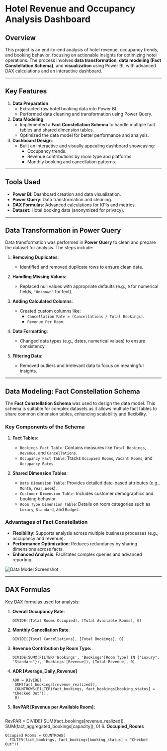 # Hotel Revenue and Occupancy Analysis Dashboard

## Overview
This project is an end-to-end analysis of hotel revenue, occupancy trends, and booking behavior, focusing on actionable insights for optimizing hotel operations. The process involves **data transformation**, **data modeling (Fact Constellation Schema)**, and **visualization** using Power BI, with advanced DAX calculations and an interactive dashboard.

---

## Key Features
1. **Data Preparation**:
   - Extracted raw hotel booking data into Power BI.
   - Performed data cleaning and transformation using Power Query.
2. **Data Modeling**:
   - Implemented a **Fact Constellation Schema** to handle multiple fact tables and shared dimension tables.
   - Optimized the data model for better performance and analysis.
3. **Dashboard Design**:
   - Built an interactive and visually appealing dashboard showcasing:
     - Occupancy trends.
     - Revenue contributions by room type and platforms.
     - Monthly booking and cancellation patterns.

---

## Tools Used
- **Power BI**: Dashboard creation and data visualization.
- **Power Query**: Data transformation and cleaning.
- **DAX Formulas**: Advanced calculations for KPIs and metrics.
- **Dataset**: Hotel booking data (anonymized for privacy).

---

## Data Transformation in Power Query
Data transformation was performed in **Power Query** to clean and prepare the dataset for analysis. The steps include:

1. **Removing Duplicates**:
   - Identified and removed duplicate rows to ensure clean data.

2. **Handling Missing Values**:
   - Replaced null values with appropriate defaults (e.g., `0` for numerical fields, `"Unknown"` for text).

3. **Adding Calculated Columns**:
   - Created custom columns like:
     - `Cancellation Rate = (Cancellations / Total Bookings)`.
     - `Revenue Per Room`.

4. **Data Formatting**:
   - Changed data types (e.g., dates, numerical values) to ensure consistency.

5. **Filtering Data**:
   - Removed outliers and irrelevant data to focus on meaningful insights.

---

## Data Modeling: Fact Constellation Schema
The **Fact Constellation Schema** was used to design the data model. This schema is suitable for complex datasets as it allows multiple fact tables to share common dimension tables, enhancing scalability and flexibility.

### Key Components of the Schema
1. **Fact Tables**:
   - `Bookings Fact Table`: Contains measures like `Total Bookings`, `Revenue`, and `Cancellations`.
   - `Occupancy Fact Table`: Tracks `Occupied Rooms`, `Vacant Rooms`, and `Occupancy Rates`.

2. **Shared Dimension Tables**:
   - `Date Dimension Table`: Provides detailed date-based attributes (e.g., `Month`, `Year`, `Week`).
   - `Customer Dimension Table`: Includes customer demographics and booking behavior.
   - `Room Type Dimension Table`: Details on room categories such as `Luxury`, `Standard`, and `Budget`.

### Advantages of Fact Constellation
- **Flexibility**: Supports analysis across multiple business processes (e.g., occupancy and revenue).
- **Performance Optimization**: Reduces redundancy by sharing dimensions across facts.
- **Enhanced Analysis**: Facilitates complex queries and advanced reporting.

![Data Model Screenshot]("")

---

## DAX Formulas
Key DAX formulas used for analysis:

1. **Overall Occupancy Rate**:
   ```DAX
   DIVIDE([Total Rooms Occupied], [Total Available Rooms], 0)
2. **Monthly Cancellation Rate**:
   ```DAX
   DIVIDE([Total Cancellations], [Total Bookings], 0)
3. **Revenue Contribution by Room Type:**
   ```DAX
   DIVIDE(SUMX(FILTER('Bookings', 'Bookings'[Room Type] IN {"Luxury", "Standard"}), 'Bookings'[Revenue]), [Total Revenue], 0)
4. **ADR [Average_Daily_Revenue]**
   ```DAX
   ADR = DIVIDE(
    SUM(fact_bookings[revenue_realized]), 
    COUNTROWS(FILTER(fact_bookings, fact_bookings[booking_status] = "Checked Out")), 
    0)
5. **RevPAR [Revenue per Available Room]:**
   ```DAX
  RevPAR = DIVIDE(
    SUM(fact_bookings[revenue_realized]), 
    SUM(fact_aggregated_bookings[capacity]), 0)
6. **Occupied_Rooms**
  ```DAX
 Occupied Rooms = COUNTROWS(
    FILTER(fact_bookings, fact_bookings[booking_status] = "Checked Out"))



